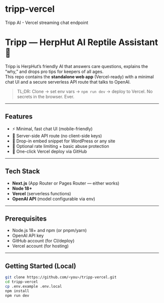 # tripp-vercel
Tripp AI  - Vercel streaming chat endpoint

# Tripp — HerpHut AI Reptile Assistant 🦎

Tripp is HerpHut’s friendly AI that answers care questions, explains the “why,” and drops pro tips for keepers of all ages.  
This repo contains the **standalone web app** (Vercel-ready) with a minimal chat UI and a secure serverless API route that talks to OpenAI.

> TL;DR: Clone → set env vars → `npm run dev` → deploy to Vercel. No secrets in the browser. Ever.

---

## Features
- ⚡ Minimal, fast chat UI (mobile-friendly)
- 🔐 Server-side API route (no client-side keys)
- 🧰 Drop-in embed snippet for WordPress or any site
- 🪪 Optional rate limiting + basic abuse protection
- 🚀 One-click Vercel deploy via GitHub

---

## Tech Stack
- **Next.js** (App Router or Pages Router — either works)
- **Node 18+**
- **Vercel** (serverless functions)
- **OpenAI API** (model configurable via env)

---

## Prerequisites
- Node.js 18+ and npm (or pnpm/yarn)
- OpenAI API key
- GitHub account (for CI/deploy)
- Vercel account (for hosting)

---

## Getting Started (Local)

```bash
git clone https://github.com/<you>/tripp-vercel.git
cd tripp-vercel
cp .env.example .env.local
npm install
npm run dev
